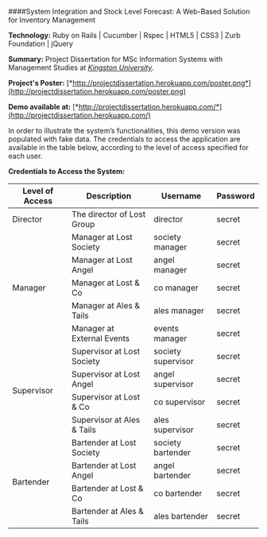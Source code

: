 ####System Integration and Stock Level Forecast: A Web-Based Solution for Inventory Management

<strong>Technology:</strong> Ruby on Rails | Cucumber | Rspec | HTML5 | CSS3 | Zurb Foundation | jQuery

<strong>Summary:</strong> Project Dissertation for MSc Information Systems with Management Studies at [*Kingston University*](http://www.kingston.ac.uk).

<strong>Project's Poster:</strong> [*http://projectdissertation.herokuapp.com/poster.png*](http://projectdissertation.herokuapp.com/poster.png)

<strong>Demo available at:</strong> [*http://projectdissertation.herokuapp.com/*](http://projectdissertation.herokuapp.com/)

In order to illustrate the system’s functionalities, this demo version was populated with fake data. The credentials to access the application are available in the table below, according to the level of access specified for each user.

<strong>Credentials to Access the System:</strong>

<table>
  <thead>
    <tr>
      <th>Level of Access</th>
      <th>Description</th>
      <th>Username</th>
      <th>Password</th>
    </tr>
  </thead>
  <tbody>
    <tr>
      <td>Director</td>
      <td>The director of Lost Group</td>
      <td>director</td>
      <td>secret</td>
    </tr>
    <tr>
      <td rowspan="5">Manager</td>
      <td>Manager at Lost Society</td>
      <td>society manager</td>
      <td>secret</td>
    </tr>
    <tr>
      <td>Manager at Lost Angel</td>
      <td>angel manager</td>
      <td>secret</td>
    </tr>
    <tr>
      <td>Manager at Lost & Co</td>
      <td>co manager</td>
      <td>secret</td>
    </tr>
    <tr>
      <td>Manager at Ales & Tails</td>
      <td>ales manager</td>
      <td>secret</td>
    </tr>
    <tr>
      <td>Manager at External Events</td>
      <td>events manager</td>
      <td>secret</td>
    </tr>
    <tr>
      <td rowspan="4">Supervisor</td>
      <td>Supervisor at Lost Society</td>
      <td>society supervisor</td>
      <td>secret</td>
    </tr>
    <tr>
      <td>Supervisor at Lost Angel</td>
      <td>angel supervisor</td>
      <td>secret</td>
    </tr>
    <tr>
      <td>Supervisor at Lost & Co</td>
      <td>co supervisor</td>
      <td>secret</td>
    </tr>
    <tr>
      <td>Supervisor at Ales & Tails</td>
      <td>ales supervisor</td>
      <td>secret</td>
    </tr>
    <tr>
      <td rowspan="4">Bartender</td>
      <td>Bartender at Lost Society</td>
      <td>society bartender</td>
      <td>secret</td>
    </tr>
    <tr>
      <td>Bartender at Lost Angel</td>
      <td>angel bartender</td>
      <td>secret</td>
    </tr>
    <tr>
      <td>Bartender at Lost & Co</td>
      <td>co bartender</td>
      <td>secret</td>
    </tr>
    <tr>
      <td>Bartender at Ales & Tails</td>
      <td>ales bartender</td>
      <td>secret</td>
    </tr>
  </tbody>
</table>

